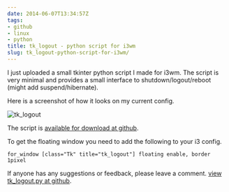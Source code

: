 ```yaml
---
date: 2014-06-07T13:34:57Z
tags:
- github
- linux
- python
title: tk_logout - python script for i3wm
slug: tk_logout-python-script-for-i3wm/
---
```


I just uploaded a small tkinter python script I made for i3wm.
The script is very minimal and provides a small interface to shutdown/logout/reboot (might add suspend/hibernate).

Here is a screenshot of how it looks on my current config.
<p class="text-center"><img alt="tk_logout" src="/media/images/2014/Jun/tk_logout_07062014.png"></p>
The script is <a href="https://github.com/equk/linux/blob/master/configs/.i3/tk_logout.py" target="_blank">available for download at <i class="fa fa-github-alt"></i> github</a>.

To get the floating window you need to add the following to your i3 config.

	for_window [class="Tk" title="tk_logout"] floating enable, border 1pixel

If anyone has any suggestions or feedback, please leave a comment.
<a href="https://github.com/equk/linux/blob/master/configs/.i3/tk_logout.py" target="_blank"><i class="fa fa-github-alt"></i> view tk_logout.py at github</a>.